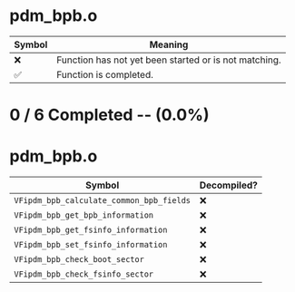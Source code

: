 # pdm_bpb.o
| Symbol | Meaning 
| ------------- | ------------- 
| :x: | Function has not yet been started or is not matching. 
| :white_check_mark: | Function is completed. 


# 0 / 6 Completed -- (0.0%)
# pdm_bpb.o
| Symbol | Decompiled? |
| ------------- | ------------- |
| `VFipdm_bpb_calculate_common_bpb_fields` | :x: |
| `VFipdm_bpb_get_bpb_information` | :x: |
| `VFipdm_bpb_get_fsinfo_information` | :x: |
| `VFipdm_bpb_set_fsinfo_information` | :x: |
| `VFipdm_bpb_check_boot_sector` | :x: |
| `VFipdm_bpb_check_fsinfo_sector` | :x: |
